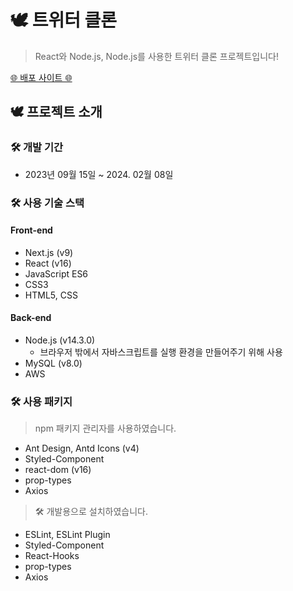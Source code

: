 # 🕊 트위터 클론
> React와 Node.js, Node.js를 사용한 트위터 클론 프로젝트입니다!


[🌐 배포 사이트 🌐](http://nodebird.xyz/)


## 🕊 프로젝트 소개
### 🛠 개발 기간
* 2023년 09월 15일 ~ 2024. 02월 08일


### 🛠 사용 기술 스택
#### Front-end
* Next.js (v9)
* React (v16)
* JavaScript ES6
* CSS3
* HTML5, CSS
#### Back-end
* Node.js (v14.3.0)
  * 브라우저 밖에서 자바스크립트를 실행 환경을 만들어주기 위해 사용
* MySQL (v8.0)
* AWS


### 🛠 사용 패키지
> npm 패키지 관리자를 사용하였습니다.
* Ant Design, Antd Icons (v4)
* Styled-Component
* react-dom (v16)
* prop-types
* Axios


> 🛠 개발용으로 설치하였습니다.
* ESLint, ESLint Plugin
* Styled-Component
* React-Hooks
* prop-types
* Axios
